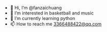 - 👋 Hi, I’m @fanzaichuang
- 👀 I’m interested in basketball and music
- 🌱 I’m currently learning python
- 📫 How to reach me 3366488422@qq.com
